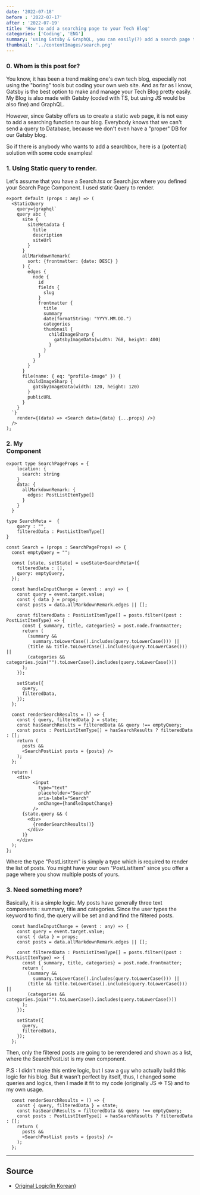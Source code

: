 ```yaml
---
date: '2022-07-18'
before : '2022-07-17'
after : '2022-07-19'
title: 'How to add a searching page to your Tech Blog'
categories: ['Coding', 'ENG']
summary: 'using Gatsby & GraphQL, you can easily(?) add a search page to your own blog!'
thumbnail: '../contentImages/search.png'
---
```

### 0. Whom is this post for?

You know, it has been a trend making one's own tech blog, especially not using the "boring" tools but coding your own web site.
And as far as I know, Gatsby is the best option to make and manage your Tech Blog pretty easily. My Blog is also made with 
Gatsby (coded with TS, but using JS would be also fine) and GraphQL.

However, since Gatsby offers us to create a static web page, it is not easy to add a searching function to our blog.
Everybody knows that we can't send a query to Database, because we don't even have a "proper" DB for our Gatsby blog.

So if there is anybody who wants to add a searchbox, here is a (potential) solution with some code examples!
### 1. Using Static query to render.

Let's assume that you have a Search.tsx or Search.jsx where you defined your Search Page Component.
I used static Query to render.

```
export default (props : any) => (
  <StaticQuery
    query={graphql`
    query abc {
      site {
        siteMetadata {
          title
          description
          siteUrl
        }
      }
      allMarkdownRemark(
        sort: {frontmatter: {date: DESC} }  
      ) {
        edges {
          node {
            id
            fields {
              slug
            }
            frontmatter {
              title
              summary
              date(formatString: "YYYY.MM.DD.")
              categories
              thumbnail {
                childImageSharp {
                  gatsbyImageData(width: 768, height: 400)
                }
              }
            }
          }
        }
      }
      file(name: { eq: "profile-image" }) {
        childImageSharp {
          gatsbyImageData(width: 120, height: 120)
        }
        publicURL
      }
    }
  `}
    render={(data) => <Search data={data} {...props} />}
  />
);
```
### 2. My <Search /> Component

```
export type SearchPageProps = {
    location: {
      search: string
    }
    data: {
      allMarkdownRemark: {
        edges: PostListItemType[]
      }
    }
  }

type SearchMeta =  {
    query : "",
    filteredData : PostListItemType[]
}

const Search = (props : SearchPageProps) => {
  const emptyQuery = "";

  const [state, setState] = useState<SearchMeta>({
    filteredData : [],
    query: emptyQuery,
  });

  const handleInputChange = (event : any) => {
    const query = event.target.value;
    const { data } = props;
    const posts = data.allMarkdownRemark.edges || [];

    const filteredData : PostListItemType[] = posts.filter((post : PostListItemType) => {
      const { summary, title, categories} = post.node.frontmatter;
      return (
        (summary &&
          summary.toLowerCase().includes(query.toLowerCase())) ||
        (title && title.toLowerCase().includes(query.toLowerCase())) ||
        (categories && categories.join("").toLowerCase().includes(query.toLowerCase()))
      );
    });

    setState({
      query,
      filteredData,
    });
  };

  const renderSearchResults = () => {
    const { query, filteredData } = state;
    const hasSearchResults = filteredData && query !== emptyQuery;
    const posts : PostListItemType[] = hasSearchResults ? filteredData : [];
    return (
      posts &&
      <SearchPostList posts = {posts} />
    );
  };

  return (
    <div>
          <input
            type="text"
            placeholder="Search"
            aria-label="Search"
            onChange={handleInputChange}
          />
      {state.query && (
        <div>
          {renderSearchResults()}
        </div>
      )}
    </div>
  );
};
```
Where the type "PostListItem" is simply a type which is required to render the list of posts. You might have your 
own "PostListItem" since you offer a page where you show multiple posts of yours. 
### 3. Need something more?

Basically, it is a simple logic. My posts have generally three text components : summary, title and categories.
Since the user types the keyword to find, the query will be set and and find the filtered posts.

```
  const handleInputChange = (event : any) => {
    const query = event.target.value;
    const { data } = props;
    const posts = data.allMarkdownRemark.edges || [];

    const filteredData : PostListItemType[] = posts.filter((post : PostListItemType) => {
      const { summary, title, categories} = post.node.frontmatter;
      return (
        (summary &&
          summary.toLowerCase().includes(query.toLowerCase())) ||
        (title && title.toLowerCase().includes(query.toLowerCase())) ||
        (categories && categories.join("").toLowerCase().includes(query.toLowerCase()))
      );
    });

    setState({
      query,
      filteredData,
    });
  };

```

Then, only the filtered posts are going to be rerendered and shown as a list,
where the SearchPostList is my 
own component.

P.S : I didn't make this entire logic, but I saw a guy who actually build this logic for his blog.
But it wasn't perfect by itself, thus, I changed some queries and logics, then I made it fit to my code (originally JS => TS) and to my own usage. 

```
  const renderSearchResults = () => {
    const { query, filteredData } = state;
    const hasSearchResults = filteredData && query !== emptyQuery;
    const posts : PostListItemType[] = hasSearchResults ? filteredData : [];
    return (
      posts &&
      <SearchPostList posts = {posts} />
    );
  };
```
---
## Source

- [Original Logic(in Korean)](<https://yohanpro.com/posts/gatsby-search>)

